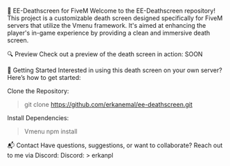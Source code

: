 🌟 EE-Deathscreen for FiveM
Welcome to the EE-Deathscreen repository! This project is a customizable death screen designed specifically for FiveM servers that utilize the Vmenu framework. It's aimed at enhancing the player's in-game experience by providing a clean and immersive death screen.

🔍 Preview
Check out a preview of the death screen in action:
SOON


🚀 Getting Started
Interested in using this death screen on your own server? Here’s how to get started:

Clone the Repository:
> git clone https://github.com/erkanemal/ee-deathscreen.git

Install Dependencies:
> Vmenu
> npm install



📬 Contact
Have questions, suggestions, or want to collaborate? Reach out to me via Discord:
Discord: > erkanpl
